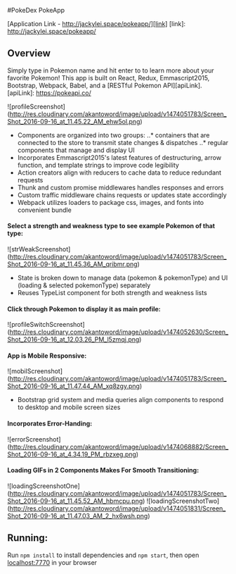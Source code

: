 #PokeDex PokeApp

[Application Link - http://jackylei.space/pokeapp/][link]
[link]: http://jackylei.space/pokeapp/

## Overview
Simply type in Pokemon name and hit enter to to learn more about your favorite Pokemon! This app is built on React, Redux, Emmascript2015, Bootstrap, Webpack, Babel, and a [RESTful Pokemon API][apiLink].
[apiLink]: https://pokeapi.co/

![profileScreenshot]
(http://res.cloudinary.com/akantoword/image/upload/v1474051783/Screen_Shot_2016-09-16_at_11.45.22_AM_ehw5ol.png)
* Components are organized into two groups:
..* containers that are connected to the store to transmit state changes & dispatches
..* regular components that manage and display UI
* Incorporates Emmascript2015's latest features of destructuring, arrow function, and template strings to improve code legibility
* Action creators align with reducers to cache data to reduce redundant requests
* Thunk and custom promise middlewares handles responses and errors
* Custom traffic middleware chains requests or updates state accordingly
* Webpack utilizes loaders to package css, images, and fonts into convenient bundle

#### Select a strength and weakness type to see example Pokemon of that type:
![strWeakScreenshot]
(http://res.cloudinary.com/akantoword/image/upload/v1474051783/Screen_Shot_2016-09-16_at_11.45.36_AM_qribmr.png)
* State is broken down to manage data (pokemon & pokemonType) and UI (loading & selected pokemonType) separately
* Reuses TypeList component for both strength and weakness lists

#### Click through Pokemon to display it as main profile:
![profileSwitchScreenshot]
(http://res.cloudinary.com/akantoword/image/upload/v1474052630/Screen_Shot_2016-09-16_at_12.03.26_PM_l5zmqj.png)

#### App is Mobile Responsive:
![mobilScreenshot]
(http://res.cloudinary.com/akantoword/image/upload/v1474051783/Screen_Shot_2016-09-16_at_11.47.44_AM_xq8zgy.png)
* Bootstrap grid system and media queries align components to respond to desktop and mobile screen sizes

#### Incorporates Error-Handing:
![errorScreenshot]
(http://res.cloudinary.com/akantoword/image/upload/v1474068882/Screen_Shot_2016-09-16_at_4.34.19_PM_rbzxeg.png)

#### Loading GIFs in 2 Components Makes For Smooth Transitioning:
![loadingScreenshotOne]
(http://res.cloudinary.com/akantoword/image/upload/v1474051783/Screen_Shot_2016-09-16_at_11.45.52_AM_hbmcpu.png)
![loadingScreenshotTwo]
(http://res.cloudinary.com/akantoword/image/upload/v1474051831/Screen_Shot_2016-09-16_at_11.47.03_AM_2_hx6wsh.png)

## Running:
Run `npm install` to install dependencies and `npm start`, then open <localhost:7770> in your browser
